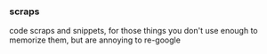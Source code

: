 ### scraps
code scraps and snippets, for those things you don't use enough to memorize them, but are annoying to re-google


